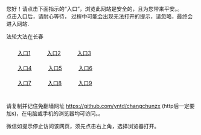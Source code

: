 您好！请点击下面指示的“入口”，浏览此网站是安全的，且为您带来平安。。 <br/>
点击入口后，请耐心等待， 过程中可能会出现无法打开的提示，请忽略，最终会进入网站. </br>

法轮大法在长春<br/>
<div style="padding:10px"><a style="margin:20px" target="_blank" href="https://d24vqxzfw3fpof.cloudfront.net/2Qpsp?mnlgyggx" id="ccLink1" rel="nofollow">入口1</a> <a target="_blank" style="margin:20px" href="https://d1fk2d7ydxqcxw.cloudfront.net/2Qpsp?djnqt" id="ccLink2" rel="nofollow">入口2</a> <a style="margin:20px" target="_blank" href="https://d3c48kfy7tfptc.cloudfront.net/2Qpsp?kmoukbpl" id="ccLink3" rel="nofollow">入口3</a></div>

<div style="padding:10px" ><a style="margin:20px" target="_blank" href="https://d24vqxzfw3fpof.cloudfront.net/2Qpsp?mnlgyggx" id="ccLink4" rel="nofollow">入口4</a> <a style="margin:20px" href="https://d1fk2d7ydxqcxw.cloudfront.net/2Qpsp?djnqt" target="_blank" id="ccLink5" rel="nofollow">入口5</a> <a style="margin:20px" href="https://d3c48kfy7tfptc.cloudfront.net/2Qpsp?kmoukbpl" target="_blank" id="ccLink6" rel="nofollow">入口6</a></div>

<div style="padding:10px"><a style="margin:20px" target="_blank" href="https://d24vqxzfw3fpof.cloudfront.net/2Qpsp?mnlgyggx" id="ccLink7" rel="nofollow">入口7</a> <a style="margin:20px" href="https://d1fk2d7ydxqcxw.cloudfront.net/2Qpsp?djnqt" target="_blank" id="ccLink8" rel="nofollow">入口8</a> <a style="margin:20px" target="_blank" href="https://d3c48kfy7tfptc.cloudfront.net/2Qpsp?kmoukbpl" id="ccLink9" rel="nofollow">入口9</a></div>

<br/>



请复制并记住免翻墙网址 https://github.com/yntd/changchunzx (http后一定要加s)，在电脑或手机的浏览器均可访问。。<br/>

微信如提示停止访问该网页，须先点击右上角，选择浏览器打开。

